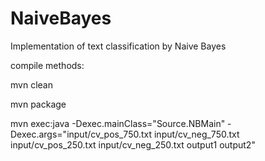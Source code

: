 # NaiveBayes
Implementation of text classification by Naive Bayes

compile methods: 

mvn clean

mvn package

mvn exec:java -Dexec.mainClass="Source.NBMain" -Dexec.args="input/cv_pos_750.txt input/cv_neg_750.txt input/cv_pos_250.txt input/cv_neg_250.txt output1 output2"
